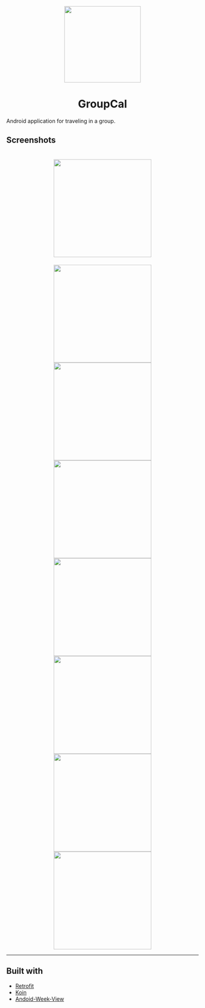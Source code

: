 <p align="center">
<img src="./GroupCal/app/src/main/ic_launcher-web.png?raw=true" width="200px"/>
</p>

<h1 align="center">GroupCal</h1>

Android application for traveling in a group.

## Screenshots

<p align="center">
<img src="./Screenshots/groups.jpg?raw=true" width="256px" style="padding: 20px;">
<img src="./Screenshots/add-group.jpg?raw=true" width="256px">
<img src="./Screenshots/drawer.jpg?raw=true" width="256px">
<img src="./Screenshots/dayview.jpg?raw=true" width="256px">
<img src="./Screenshots/threedayview.jpg?raw=true" width="256px">
<img src="./Screenshots/weekview.jpg?raw=true" width="256px">
<img src="./Screenshots/event-details.jpg?raw=true" width="256px">
<img src="./Screenshots/add-event.jpg?raw=true" width="256px">
</p>

---

## Built with

* [Retrofit](https://square.github.io/retrofit/)
* [Koin](https://github.com/InsertKoinIO/koin)
* [Andoid-Week-View](https://github.com/thellmund/Android-Week-View)
